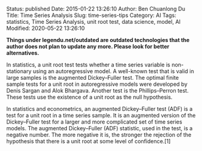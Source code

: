 Status: published
Date: 2015-01-22 13:26:10
Author: Ben Chuanlong Du
Title: Time Series Analysis
Slug: time-series-tips
Category: AI
Tags: statistics, Time Series Analysis, unit root test, data science, model, AI
Modified: 2020-05-22 13:26:10

**Things under legendu.net/outdated are outdated technologies that the author does not plan to update any more. Please look for better alternatives.**

In statistics, 
a unit root test tests whether a time series variable is non-stationary using an autoregressive model. 
A well-known test that is valid in large samples is the augmented Dickey–Fuller test. 
The optimal finite sample tests for a unit root in autoregressive models were developed by Denis Sargan and Alok Bhargava. 
Another test is the Phillips–Perron test. 
These tests use the existence of a unit root as the null hypothesis.

In statistics and econometrics, an augmented Dickey–Fuller test (ADF) is a test for a unit root in a time series sample. 
It is an augmented version of the Dickey–Fuller test for a larger and more complicated set of time series models. 
The augmented Dickey–Fuller (ADF) statistic, used in the test, is a negative number. 
The more negative it is, the stronger the rejection of the hypothesis that there is a unit root at some level of confidence.[1]
